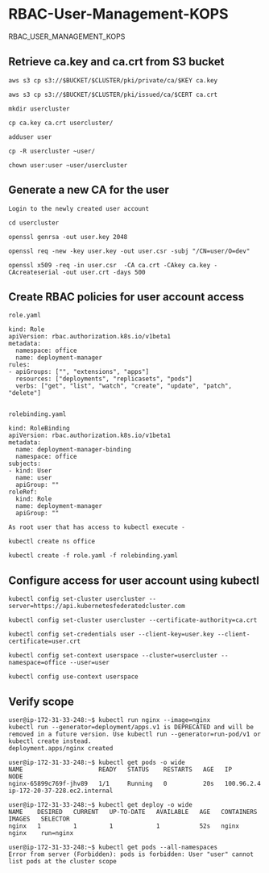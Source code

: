 # RBAC-User-Management-KOPS
RBAC_USER_MANAGEMENT_KOPS

##  Retrieve ca.key and ca.crt from S3 bucket

    aws s3 cp s3://$BUCKET/$CLUSTER/pki/private/ca/$KEY ca.key
    
    aws s3 cp s3://$BUCKET/$CLUSTER/pki/issued/ca/$CERT ca.crt
    
    mkdir usercluster
    
    cp ca.key ca.crt usercluster/
    
    adduser user
    
    cp -R usercluster ~user/
    
    chown user:user ~user/usercluster
    
    
##  Generate a new CA for the user 

    Login to the newly created user account 
    
    cd usercluster 
    
    openssl genrsa -out user.key 2048
    
    openssl req -new -key user.key -out user.csr -subj "/CN=user/O=dev"
    
    openssl x509 -req -in user.csr  -CA ca.crt -CAkey ca.key -CAcreateserial -out user.crt -days 500
    
##  Create RBAC policies for user account access

    role.yaml
    
    kind: Role
    apiVersion: rbac.authorization.k8s.io/v1beta1
    metadata:
      namespace: office
      name: deployment-manager
    rules:
    - apiGroups: ["", "extensions", "apps"]
      resources: ["deployments", "replicasets", "pods"]
      verbs: ["get", "list", "watch", "create", "update", "patch", "delete"]
      
      
    rolebinding.yaml
    
    kind: RoleBinding
    apiVersion: rbac.authorization.k8s.io/v1beta1
    metadata:
      name: deployment-manager-binding
      namespace: office
    subjects:
    - kind: User
      name: user
      apiGroup: ""
    roleRef:
      kind: Role
      name: deployment-manager
      apiGroup: ""

    As root user that has access to kubectl execute - 
    
    kubectl create ns office
    
    kubectl create -f role.yaml -f rolebinding.yaml
    
##  Configure access for user account using kubectl 

    kubectl config set-cluster usercluster --server=https://api.kubernetesfederatedcluster.com
    
    kubectl config set-cluster usercluster --certificate-authority=ca.crt
    
    kubectl config set-credentials user --client-key=user.key --client-certificate=user.crt
    
    kubectl config set-context userspace --cluster=usercluster --namespace=office --user=user
    
    kubectl config use-context userspace

##  Verify scope 

    user@ip-172-31-33-248:~$ kubectl run nginx --image=nginx
    kubectl run --generator=deployment/apps.v1 is DEPRECATED and will be removed in a future version. Use kubectl run --generator=run-pod/v1 or kubectl create instead.
    deployment.apps/nginx created
    
    user@ip-172-31-33-248:~$ kubectl get pods -o wide
    NAME                     READY   STATUS    RESTARTS   AGE   IP           NODE
    nginx-65899c769f-jhv89   1/1     Running   0          20s   100.96.2.4   ip-172-20-37-228.ec2.internal
    
    user@ip-172-31-33-248:~$ kubectl get deploy -o wide
    NAME    DESIRED   CURRENT   UP-TO-DATE   AVAILABLE   AGE   CONTAINERS   IMAGES   SELECTOR
    nginx   1         1         1            1           52s   nginx        nginx    run=nginx
    
    user@ip-172-31-33-248:~$ kubectl get pods --all-namespaces
    Error from server (Forbidden): pods is forbidden: User "user" cannot list pods at the cluster scope




    
    
    
    

    

    
